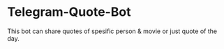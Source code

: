 # Telegram-Quote-Bot
This bot can share quotes of spesific person &amp; movie or just quote of the day. 
